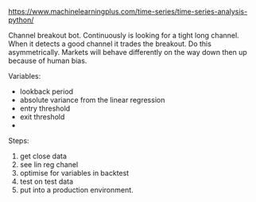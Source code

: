 https://www.machinelearningplus.com/time-series/time-series-analysis-python/


Channel breakout bot. 
Continuously is looking for a tight long channel. When it detects a good channel it trades the breakout. 
Do this asymmetrically. Markets will behave differently on the way down then up because of human bias. 

Variables:
- lookback period
- absolute variance from the linear regression
- entry threshold
- exit threshold
- 

Steps:
1) get close data
2) see lin reg chanel
3) optimise for variables in backtest
4) test on test data
5) put into a production environment. 
